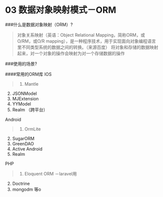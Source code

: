# 03 数据对象映射模式－ORM
###什么是数据对象映射（ORM）?

> 对象关系映射（英语：Object Relational Mapping，简称ORM，或O/RM，或O/R mapping），是一种程序技术，用于实现面向对象编程语言里不同类型系统的数据之间的转换。（来源百度） 
> 将对象和存储的数据映射起来，对一个对象的操作会映射为对一个存储数据的操作

###使用的场景?

####常用的ORM库
IOS

> 1. Mantle
2. JSONModel
3. MJExtension
4. YYModel
5. Realm （跨平台）

Android

> 1. OrmLite
2. SugarORM
3. GreenDAO
4. Active Android
5. Realm


PHP

> 1. Eloquent ORM  －laravel用
2. Doctrine
3. mongodm 等o








